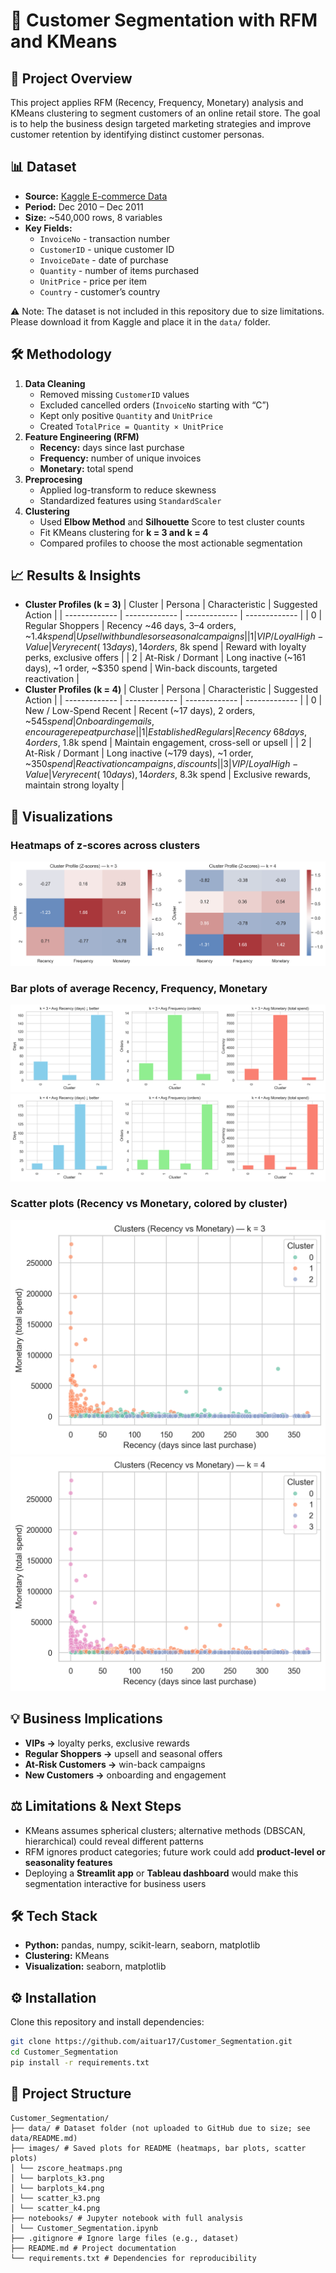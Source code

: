 # 🛒 Customer Segmentation with RFM and KMeans

## 📌 Project Overview
This project applies RFM (Recency, Frequency, Monetary) analysis and KMeans clustering to segment customers of an online retail store. The goal is to help the business design targeted marketing strategies and improve customer retention by identifying distinct customer personas.

## 📊 Dataset
- **Source:** [Kaggle E-commerce Data](https://www.kaggle.com/datasets/carrie1/ecommerce-data)
- **Period:** Dec 2010 – Dec 2011
- **Size:** ~540,000 rows, 8 variables
- **Key Fields:**
  - `InvoiceNo` - transaction number
  - `CustomerID` - unique customer ID
  - `InvoiceDate` - date of purchase
  - `Quantity` - number of items purchased
  - `UnitPrice` - price per item
  - `Country` - customer’s country
  
⚠️ Note: The dataset is not included in this repository due to size limitations.  
Please download it from Kaggle and place it in the `data/` folder.

## 🛠️ Methodology
1. **Data Cleaning**
    - Removed missing `CustomerID` values
    - Excluded cancelled orders (`InvoiceNo` starting with “C”)
    - Kept only positive `Quantity` and `UnitPrice`
    - Created `TotalPrice = Quantity × UnitPrice`
2. **Feature Engineering (RFM)**
    - **Recency:** days since last purchase
    - **Frequency:** number of unique invoices
    - **Monetary:** total spend
3. **Preprocesing**
    - Applied log-transform to reduce skewness
    - Standardized features using `StandardScaler`
4. **Clustering**
    - Used **Elbow Method** and **Silhouette** Score to test cluster counts
    - Fit KMeans clustering for **k = 3 and k = 4**
    - Compared profiles to choose the most actionable segmentation

## 📈 Results & Insights
- **Cluster Profiles (k = 3)**
    | Cluster  | Persona | Characteristic  | Suggested Action |
    | ------------- | ------------- | ------------- | ------------- |
    | 0  | Regular Shoppers  | Recency ~46 days, 3–4 orders, ~$1.4k spend  | Upsell with bundles or seasonal campaigns  |
    | 1  | VIP / Loyal High-Value  | Very recent (~13 days), 14 orders, ~$8k spend  | Reward with loyalty perks, exclusive offers  |
    | 2  | At-Risk / Dormant  | Long inactive (~161 days), ~1 order, ~$350 spend  | Win-back discounts, targeted reactivation  |
- **Cluster Profiles (k = 4)**
    | Cluster  | Persona | Characteristic  | Suggested Action |
    | ------------- | ------------- | ------------- | ------------- |
    | 0  | New / Low-Spend Recent  | Recent (~17 days), 2 orders, ~$545 spend  | Onboarding emails, encourage repeat purchase  |
    | 1  | Established Regulars  | Recency ~68 days, 4 orders, ~$1.8k spend  | Maintain engagement, cross-sell or upsell  |
    | 2  | At-Risk / Dormant  | Long inactive (~179 days), ~1 order, ~$350 spend  | Reactivation campaigns, discounts  |
    | 3  | VIP / Loyal High-Value  | Very recent (~10 days), 14 orders, ~$8.3k spend  | Exclusive rewards, maintain strong loyalty  |

## 🔹 Visualizations
### Heatmaps of z-scores across clusters
![Heatmap](images/zscore_heatmaps.png)

### Bar plots of average Recency, Frequency, Monetary
![Barplot_k3](images/barplots_k3.png)
![Barplot_k4](images/barplots_k4.png)

### Scatter plots (Recency vs Monetary, colored by cluster)
![Scatter_k3](images/scatter_k3.png)
![Scatter_k4](images/scatter_k4.png)

## 💡 Business Implications
- **VIPs →** loyalty perks, exclusive rewards
- **Regular Shoppers →** upsell and seasonal offers
- **At-Risk Customers →** win-back campaigns
- **New Customers →** onboarding and engagement

## ⚖️ Limitations & Next Steps
- KMeans assumes spherical clusters; alternative methods (DBSCAN, hierarchical) could reveal different patterns
- RFM ignores product categories; future work could add **product-level or seasonality features**
- Deploying a **Streamlit app** or **Tableau dashboard** would make this segmentation interactive for business users

## 🛠️ Tech Stack
- **Python:** pandas, numpy, scikit-learn, seaborn, matplotlib
- **Clustering:** KMeans
- **Visualization:** seaborn, matplotlib

## ⚙️ Installation
Clone this repository and install dependencies:

```bash
git clone https://github.com/aituar17/Customer_Segmentation.git
cd Customer_Segmentation
pip install -r requirements.txt
```
## 📂 Project Structure
```plaintext
Customer_Segmentation/
├── data/ # Dataset folder (not uploaded to GitHub due to size; see data/README.md)
├── images/ # Saved plots for README (heatmaps, bar plots, scatter plots)
│ └── zscore_heatmaps.png
│ └── barplots_k3.png
│ └── barplots_k4.png
│ └── scatter_k3.png
│ └── scatter_k4.png
├── notebooks/ # Jupyter notebook with full analysis
│ └── Customer_Segmentation.ipynb
├── .gitignore # Ignore large files (e.g., dataset)
├── README.md # Project documentation
└── requirements.txt # Dependencies for reproducibility
```
